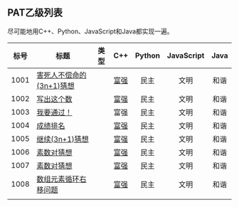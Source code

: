 ## PAT乙级列表

尽可能地用C++、Python、JavaScript和Java都实现一遍。



| 标号 | 标题                                                         | 类型 |                             C++                              | Python | JavaScript | Java |
| :--: | ------------------------------------------------------------ | :--: | :----------------------------------------------------------: | :----: | :--------: | :--: |
| 1001 | [害死人不偿命的(3n+1)猜想](https://pintia.cn/problem-sets/994805260223102976/problems/994805325918486528) |      | [富强](https://github.com/huixiongyu/Algorithms/blob/master/PAT/PAT-Basic%20Level/CPP/1001.cpp) |  民主  |    文明    | 和谐 |
| 1002 | [写出这个数](https://pintia.cn/problem-sets/994805260223102976/problems/994805324509200384) |      | [富强](https://github.com/huixiongyu/Algorithms/blob/master/PAT/PAT-Basic%20Level/CPP/1002.cpp) |  民主  |    文明    | 和谐 |
| 1003 | [我要通过！](https://pintia.cn/problem-sets/994805260223102976/problems/994805323154440192) |      |                             富强                             |  民主  |    文明    | 和谐 |
| 1004 | [成绩排名](https://pintia.cn/problem-sets/994805260223102976/problems/994805321640296448) |      | [富强](https://github.com/huixiongyu/Algorithms/blob/master/PAT/PAT-Basic%20Level/CPP/1004.cpp) |  民主  |    文明    | 和谐 |
| 1005 | [继续(3n+1)猜想](https://pintia.cn/problem-sets/994805260223102976/problems/994805320306507776) |      | [富强](https://github.com/huixiongyu/Algorithms/blob/master/PAT/PAT-Basic%20Level/CPP/1005.cpp) |  民主  |    文明    | 和谐 |
| 1006 | [素数对猜想](https://pintia.cn/problem-sets/994805260223102976/problems/994805317546655744) |      | [富强](https://github.com/huixiongyu/Algorithms/blob/master/PAT/PAT-Basic%20Level/CPP/1006.cpp) |  民主  |    文明    | 和谐 |
| 1007 | [素数对猜想](https://pintia.cn/problem-sets/994805260223102976/problems/994805317546655744) |      | [富强](https://github.com/huixiongyu/Algorithms/blob/master/PAT/PAT-Basic%20Level/CPP/1007.cpp) |  民主  |    文明    | 和谐 |
| 1008 | [数组元素循环右移问题](https://pintia.cn/problem-sets/994805260223102976/problems/994805316250615808) |      | [富强](https://github.com/huixiongyu/Algorithms/blob/master/PAT/PAT-Basic%20Level/CPP/1008.cpp) |  民主  |    文明    | 和谐 |
|      |                                                              |      |                                                              |        |            |      |

